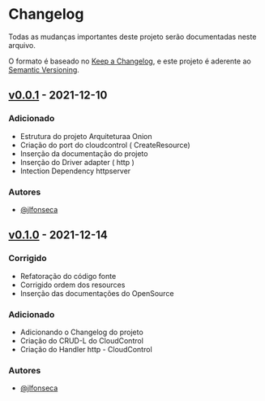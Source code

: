 # Changelog

Todas as mudanças importantes deste projeto serão documentadas neste arquivo.

O formato é baseado no [Keep a Changelog](https://keepachangelog.com/pt-BR/1.0.0/), e este projeto é aderente ao [Semantic Versioning](https://semver.org/spec/v2.0.0.html).

## [v0.0.1](https://github.com/jfonseca85/arquitetura-onion/tag/v0.0.1) - 2021-12-10

### Adicionado

- Estrutura do projeto Arquiteturaa Onion
- Criação do port do cloudcontrol ( CreateResource)
- Inserção da documentação do projeto
- Inserção do Driver adapter ( http )
- Intection Dependency httpserver

### Autores

- [@jlfonseca](https://github.com/jfonseca85)

## [v0.1.0](https://github.com/jfonseca85/arquitetura-onion/tag/v0.0.2) - 2021-12-14

### Corrigido

- Refatoração do código fonte
- Corrigido ordem dos resources
- Inserção das documentações do OpenSource

### Adicionado

- Adicionando o Changelog do projeto
- Criação do CRUD-L do CloudControl
- Criação do Handler http - CloudControl

### Autores

- [@jlfonseca](https://github.com/jfonseca85)
